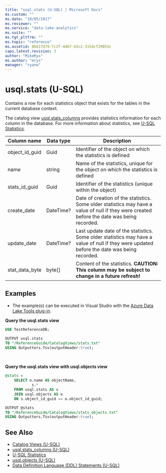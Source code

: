 ```yaml
---
title: "usql.stats (U-SQL) | Microsoft Docs"
ms.custom: ""
ms.date: "10/05/2017"
ms.reviewer: ""
ms.service: "data-lake-analytics"
ms.suite: ""
ms.tgt_pltfrm: ""
ms.topic: "reference"
ms.assetid: 8b817d79-fc2f-44b7-b3c2-315dcf29053c
caps.latest.revision: 3
author: "MikeRys"
ms.author: "mrys"
manager: "ryanw"
---
```


# usql.stats (U-SQL)
Contains a row for each statistics object that exists for the tables in the current database context.

The catalog view [usql.stats_columns](usql-stats-columns-u-sql.md) provides statistics information for each column in the database.  For more information about statistics, see [U-SQL Statistics](u-sql-statistics.md). 

Column name  |Data type  |Description  
---------|---------|---------
object_id_guid     |Guid         |Identifier of the object on which the statistics is defined         
name     |string         |Name of the statistics, unique for the object on which the statistics is defined         
stats_id_guid     |Guid         |Identifier of the statistics (unique within the object)         
create_date     |DateTime?         |Date of creation of the statistics. Some older statistics may have a value of null if they were created before the date was being recorded.         
update_date     |DateTime?         |Last update date of the statistics. Some older statistics may have a value of null if they were updated before the date was being recorded.
stat_data_byte|byte[]|Content of the statistics.  **CAUTION: This column may be subject to change in a future refresh!**  

## Examples
- The example(s) can be executed in Visual Studio with the [Azure Data Lake Tools plug-in](https://www.microsoft.com/download/details.aspx?id=49504).  



**Query the usql.stats view**
```sql
USE TestReferenceDB;

OUTPUT usql.stats 
TO "/ReferenceGuide/CatalogViews/stats.txt"
USING Outputters.Tsv(outputHeader:true);
```
<br />

**Query the usql.stats view with usql.objects view**
```sql
@stats =
    SELECT o.name AS objectName,
            s.*
    FROM usql.stats AS s
    JOIN usql.objects AS o
    ON s.object_id_guid == o.object_id_guid;

OUTPUT @stats
TO "/ReferenceGuide/CatalogViews/stats_objects.txt"
USING Outputters.Tsv(outputHeader:true);  
```

## See Also
* [Catalog Views (U-SQL)](catalog-views-u-sql.md)
* [usql.stats_columns (U-SQL)](usql-stats-columns-u-sql.md)
* [U-SQL Statistics](u-sql-statistics.md)
* [usql.objects (U-SQL)](usql-objects-u-sql.md)
* [Data Definition Language (DDL) Statements (U-SQL)](data-definition-language-ddl-statements-u-sql.md)
